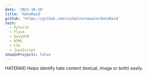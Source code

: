 ```yaml
---
date: '2021-10-10'
title: 'HateRaid'
github: 'https://github.com/vishalnarnaware/HateRaid'
tech:
  - Pytorch
  - Flask
  - EasyOCR
  - HTML
  - CSS
  - JavaScript
showInProjects: false
---
```


HATERAID Helps identify hate content (textual, image or both) easily. 
